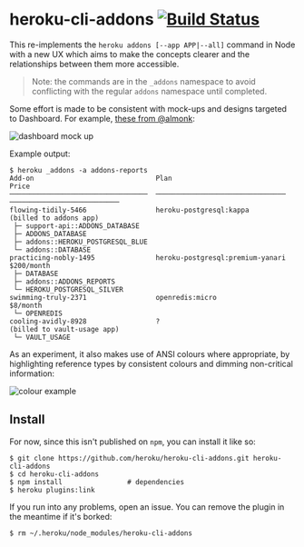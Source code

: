 # heroku-cli-addons [![Build Status](https://magnum.travis-ci.com/heroku/heroku-cli-addons.svg?token=pQdifXgTsrqE4ysvJdYD&branch=master)](https://magnum.travis-ci.com/heroku/heroku-cli-addons)

This re-implements the `heroku addons [--app APP|--all]` command in Node with a
new UX which aims to make the concepts clearer and the relationships between
them more accessible.

> Note: the commands are in the `_addons` namespace to avoid conflicting with
> the regular `addons` namespace until completed.

Some effort is made to be consistent with mock-ups and designs targeted to 
Dashboard. For example, [these from @almonk](https://trello.com/c/D5UTM7ls/78-redesign-shareable-add-ons-in-dashboard):

![dashboard mock up](https://trello-attachments.s3.amazonaws.com/557e42f469477d59fd7a2a8f/2024x1068/6c3b22a1ad76fabc2a1c54cc23072092/Screen_Shot_2015-06-14_at_20.23.46.png)

Example output:

``` sh-session
$ heroku _addons -a addons-reports
Add-on                              Plan                              Price
──────────────────────────────────  ────────────────────────────────  ───────────────────────────
flowing-tidily-5466                 heroku-postgresql:kappa           (billed to addons app)
 ├─ support-api::ADDONS_DATABASE
 ├─ ADDONS_DATABASE
 ├─ addons::HEROKU_POSTGRESQL_BLUE
 └─ addons::DATABASE
practicing-nobly-1495               heroku-postgresql:premium-yanari  $200/month
 ├─ DATABASE
 ├─ addons::ADDONS_REPORTS
 └─ HEROKU_POSTGRESQL_SILVER
swimming-truly-2371                 openredis:micro                   $8/month
 └─ OPENREDIS
cooling-avidly-8928                 ?                                 (billed to vault-usage app)
 └─ VAULT_USAGE

```

As an experiment, it also makes use of ANSI colours where appropriate, by highlighting
reference types by consistent colours and dimming non-critical information:

![colour example](http://uploads.bjeanes.com/monosnap/Terminal__zsh__14886_2015-08-17_18-35-12.png)

## Install

For now, since this isn't published on `npm`, you can install it like so:

``` sh-session
$ git clone https://github.com/heroku/heroku-cli-addons.git heroku-cli-addons
$ cd heroku-cli-addons
$ npm install                # dependencies
$ heroku plugins:link
```

If you run into any problems, open an issue. You can remove the plugin in the
meantime if it's borked:

``` sh-session
$ rm ~/.heroku/node_modules/heroku-cli-addons
```
